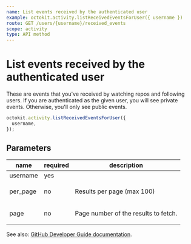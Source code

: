 ```yaml
---
name: List events received by the authenticated user
example: octokit.activity.listReceivedEventsForUser({ username })
route: GET /users/{username}/received_events
scope: activity
type: API method
---
```


# List events received by the authenticated user

These are events that you've received by watching repos and following users. If you are authenticated as the given user, you will see private events. Otherwise, you'll only see public events.

```js
octokit.activity.listReceivedEventsForUser({
  username,
});
```

## Parameters

<table>
  <thead>
    <tr>
      <th>name</th>
      <th>required</th>
      <th>description</th>
    </tr>
  </thead>
  <tbody>
    <tr><td>username</td><td>yes</td><td>

</td></tr>
<tr><td>per_page</td><td>no</td><td>

Results per page (max 100)

</td></tr>
<tr><td>page</td><td>no</td><td>

Page number of the results to fetch.

</td></tr>
  </tbody>
</table>

See also: [GitHub Developer Guide documentation](https://developer.github.com/v3/activity/events/#list-events-received-by-the-authenticated-user).
